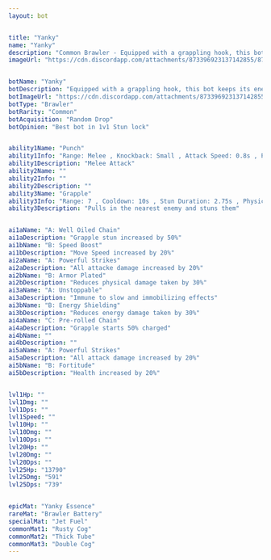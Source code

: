 ```yaml
---
layout: bot


title: "Yanky"
name: "Yanky"
description: "Common Brawler - Equipped with a grappling hook, this bot keeps its enemies close."
imageUrl: "https://cdn.discordapp.com/attachments/873396923137142855/873397854083883018/yanky.png"


botName: "Yanky"
botDescription: "Equipped with a grappling hook, this bot keeps its enemies close."
botImageUrl: "https://cdn.discordapp.com/attachments/873396923137142855/873397854083883018/yanky.png"
botType: "Brawler"
botRarity: "Common"
botAcquisition: "Random Drop"
botOpinion: "Best bot in 1v1 Stun lock"


ability1Name: "Punch"
ability1Info: "Range: Melee , Knockback: Small , Attack Speed: 0.8s , Physical Dmg: 100%"
ability1Description: "Melee Attack"
ability2Name: ""
ability2Info: ""
ability2Description: ""
ability3Name: "Grapple"
ability3Info: "Range: 7 , Cooldown: 10s , Stun Duration: 2.75s , Physical Dmg: 167%"
ability3Description: "Pulls in the nearest enemy and stuns them"


ai1aName: "A: Well Oiled Chain"
ai1aDescription: "Grapple stun increased by 50%"
ai1bName: "B: Speed Boost"
ai1bDescription: "Move Speed increased by 20%"
ai2aName: "A: Powerful Strikes"
ai2aDescription: "All attacke damage increased by 20%"
ai2bName: "B: Armor Plated"
ai2bDescription: "Reduces physical damage taken by 30%"
ai3aName: "A: Unstoppable"
ai3aDescription: "Immune to slow and immobilizing effects"
ai3bName: "B: Energy Shielding"
ai3bDescription: "Reduces energy damage taken by 30%"
ai4aName: "C: Pre-rolled Chain"
ai4aDescription: "Grapple starts 50% charged"
ai4bName: ""
ai4bDescription: ""
ai5aName: "A: Powerful Strikes"
ai5aDescription: "All attack damage increased by 20%"
ai5bName: "B: Fortitude"
ai5bDescription: "Health increased by 20%"


lvl1Hp: ""
lvl1Dmg: ""
lvl1Dps: ""
lvl1Speed: ""
lvl10Hp: ""
lvl10Dmg: ""
lvl10Dps: ""
lvl20Hp: ""
lvl20Dmg: ""
lvl20Dps: ""
lvl25Hp: "13790"
lvl25Dmg: "591"
lvl25Dps: "739"


epicMat: "Yanky Essence"
rareMat: "Brawler Battery"
specialMat: "Jet Fuel"
commonMat1: "Rusty Cog"
commonMat2: "Thick Tube"
commonMat3: "Double Cog"
---
```

